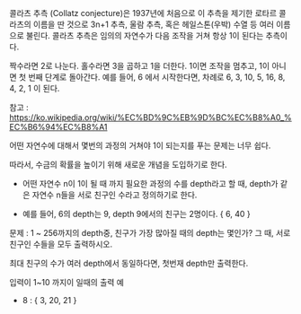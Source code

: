 콜라츠 추측 (Collatz conjecture)은 1937년에 처음으로 이 추측을 제기한 로타르 콜라츠의 이름을 딴 것으로 3n+1 추측, 울람 추측, 혹은 헤일스톤(우박) 수열 등 여러 이름으로 불린다. 콜라츠 추측은 임의의 자연수가 다음 조작을 거쳐 항상 1이 된다는 추측이다.

짝수라면 2로 나눈다.
홀수라면 3을 곱하고 1을 더한다.
1이면 조작을 멈추고, 1이 아니면 첫 번째 단계로 돌아간다.
예를 들어, 6 에서 시작한다면, 차례로 6, 3, 10, 5, 16, 8, 4, 2, 1 이 된다.

참고 : https://ko.wikipedia.org/wiki/%EC%BD%9C%EB%9D%BC%EC%B8%A0_%EC%B6%94%EC%B8%A1

어떤 자연수에 대해서 몇번의 과정의 거쳐야 1이 되는지를 푸는 문제는 너무 쉽다.

따라서, 수금의 확률을 높이기 위해 새로운 개념을 도입하기로 한다.

* 어떤 자연수 n이 1이 될 때 까지 필요한 과정의 수를 depth라고 할 때, depth가 같은 자연수 n들을 서로 친구인 수라고 정의하기로 한다.

* 예를 들어, 6의 depth는 9, depth 9에서의 친구는 2명이다. { 6, 40 }

문제 : 1 ~ 256까지의 depth중, 친구가 가장 많아질 때의 depth는 몇인가?
그 때, 서로 친구인 수들을 모두 출력하시오.

최대 친구의 수가 여러 depth에서 동일하다면, 첫번재 depth만 출력한다.

입력이 1~10 까지이 일때의 출력 예
* 8 : { 3, 20, 21 }
